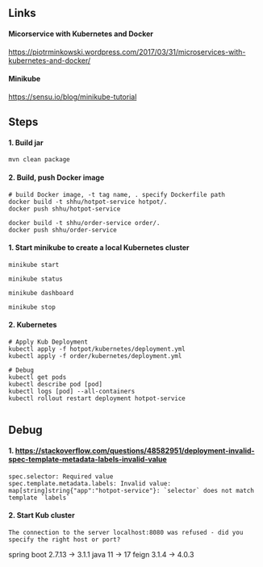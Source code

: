 ## Links
#### Micorservice with Kubernetes and Docker
https://piotrminkowski.wordpress.com/2017/03/31/microservices-with-kubernetes-and-docker/

#### Minikube
https://sensu.io/blog/minikube-tutorial

## Steps
#### 1. Build jar
```
mvn clean package
```

#### 2. Build, push Docker image
```
# build Docker image, -t tag name, . specify Dockerfile path
docker build -t shhu/hotpot-service hotpot/.
docker push shhu/hotpot-service

docker build -t shhu/order-service order/.
docker push shhu/order-service
```

#### 1. Start minikube to create a local Kubernetes cluster

```
minikube start

minikube status

minikube dashboard

minikube stop
```

#### 2. Kubernetes 
```
# Apply Kub Deployment
kubectl apply -f hotpot/kubernetes/deployment.yml
kubectl apply -f order/kubernetes/deployment.yml

# Debug
kubectl get pods
kubectl describe pod [pod]
kubectl logs [pod] --all-containers
kubectl rollout restart deployment hotpot-service


```

## Debug
#### 1. https://stackoverflow.com/questions/48582951/deployment-invalid-spec-template-metadata-labels-invalid-value
```
spec.selector: Required value
spec.template.metadata.labels: Invalid value: map[string]string{"app":"hotpot-service"}: `selector` does not match template `labels`
```

#### 2. Start Kub cluster 
```
The connection to the server localhost:8080 was refused - did you specify the right host or port?
```

spring boot 
2.7.13 -> 3.1.1
java 11 -> 17
feign 3.1.4 -> 4.0.3